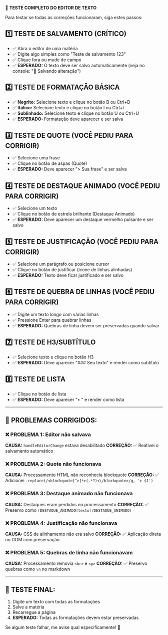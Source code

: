 🧪 **TESTE COMPLETO DO EDITOR DE TEXTO**

Para testar se todas as correções funcionaram, siga estes passos:

## 1️⃣ **TESTE DE SALVAMENTO** (CRÍTICO)
- ✅ Abra o editor de uma matéria
- ✅ Digite algo simples como "Teste de salvamento 123"
- ✅ Clique fora ou mude de campo
- ✅ **ESPERADO:** O texto deve ser salvo automaticamente (veja no console: "💾 Salvando alteração")

## 2️⃣ **TESTE DE FORMATAÇÃO BÁSICA**
- ✅ **Negrito:** Selecione texto e clique no botão B ou Ctrl+B
- ✅ **Itálico:** Selecione texto e clique no botão I ou Ctrl+I  
- ✅ **Sublinhado:** Selecione texto e clique no botão U ou Ctrl+U
- ✅ **ESPERADO:** Formatação deve aparecer e ser salva

## 3️⃣ **TESTE DE QUOTE** (VOCÊ PEDIU PARA CORRIGIR)
- ✅ Selecione uma frase
- ✅ Clique no botão de aspas (Quote)
- ✅ **ESPERADO:** Deve aparecer "> Sua frase" e ser salva

## 4️⃣ **TESTE DE DESTAQUE ANIMADO** (VOCÊ PEDIU PARA CORRIGIR)  
- ✅ Selecione um texto
- ✅ Clique no botão de estrela brilhante (Destaque Animado)
- ✅ **ESPERADO:** Deve aparecer um destaque vermelho pulsante e ser salvo

## 5️⃣ **TESTE DE JUSTIFICAÇÃO** (VOCÊ PEDIU PARA CORRIGIR)
- ✅ Selecione um parágrafo ou posicione cursor
- ✅ Clique no botão de justificar (ícone de linhas alinhadas)
- ✅ **ESPERADO:** Texto deve ficar justificado e ser salvo

## 6️⃣ **TESTE DE QUEBRA DE LINHAS** (VOCÊ PEDIU PARA CORRIGIR)
- ✅ Digite um texto longo com várias linhas
- ✅ Pressione Enter para quebrar linhas
- ✅ **ESPERADO:** Quebras de linha devem ser preservadas quando salvar

## 7️⃣ **TESTE DE H3/SUBTÍTULO**
- ✅ Selecione texto e clique no botão H3
- ✅ **ESPERADO:** Deve aparecer "### Seu texto" e render como subtítulo

## 8️⃣ **TESTE DE LISTA**
- ✅ Clique no botão de lista
- ✅ **ESPERADO:** Deve aparecer "• " e render como lista

---

## 🐛 **PROBLEMAS CORRIGIDOS:**

### ❌ **PROBLEMA 1: Editor não salvava**
**CAUSA:** `handleEditorChange` estava desabilitado
**CORREÇÃO:** ✅ Reativei o salvamento automático

### ❌ **PROBLEMA 2: Quote não funcionava**  
**CAUSA:** Processamento HTML não reconhecia blockquote
**CORREÇÃO:** ✅ Adicionei `.replace(/<blockquote[^>]*>(.*?)<\/blockquote>/g, '> $1')`

### ❌ **PROBLEMA 3: Destaque animado não funcionava**
**CAUSA:** Destaques eram perdidos no processamento
**CORREÇÃO:** ✅ Preservo como `[DESTAQUE_ANIMADO]texto[/DESTAQUE_ANIMADO]`

### ❌ **PROBLEMA 4: Justificação não funcionava**  
**CAUSA:** CSS de alinhamento não era salvo
**CORREÇÃO:** ✅ Aplicação direta no DOM com preservação

### ❌ **PROBLEMA 5: Quebras de linha não funcionavam**
**CAUSA:** Processamento removia `<br>` e `<p>`
**CORREÇÃO:** ✅ Preservo quebras como `\n` no markdown

---

## 🎯 **TESTE FINAL:**
1. Digite um texto com todas as formatações
2. Salve a matéria
3. Recarregue a página  
4. **ESPERADO:** Todas as formatações devem estar preservadas

Se algum teste falhar, me avise qual especificamente! 🔧